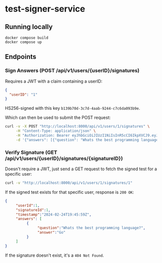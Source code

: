 # test-signer-service

## Running locally

```
docker compose build
docker compose up
```

## Endpoints

### Sign Answers (POST /api/v1/users/{userID}/signatures)
Requires a JWT with a claim containing a userID:
```json
{
  "userID": "1"
}
```
HS256-signed with this key `b139b70d-3c7d-4aab-9244-c7c6da093b9e`.

Which can then be used to submit the POST request:
```bash
curl -v -X POST "http://localhost:8000/api/v1/users/1/signatures" \
     -H "Content-Type: application/json" \
     -H "Authorization: Bearer eyJhbGciOiJIUzI1NiIsInR5cCI6IkpXVCJ9.eyJ1c2VySUQiOjF9.GVrvCL8mQdY1ubV1w3MEYbysYvQGAj2RzW_0GMYlvVs" \
     -d '{"answers": [{"question": "Whats the best programming language?", "answer": "Go"}]}'
```

### Verify Signature (GET /api/v1/users/{userID}/signatures/{signatureID})

Doesn't require a JWT, just send a GET request to fetch the signed test for a specific user:
```bash
curl -v "http://localhost:8000/api/v1/users/1/signatures/1"
```

If the signed test exists for that specific user, response is `200 OK`:
```json
{
     "userId":1,
     "signatureId":1,
     "timestamp":"2024-02-24T19:45:59Z",
     "answers": [
          {
               "question":"Whats the best programming language?",
               "answer":"Go"
          }
     ]
}
```

If the signature doesn't exist, it's a `404 Not Found`.